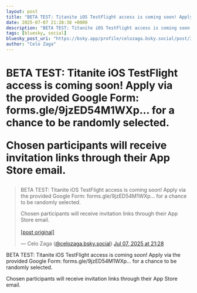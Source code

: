 ```yaml
---
layout: post
title: "BETA TEST: Titanite iOS TestFlight access is coming soon! Apply via the provided Google Form: forms.gle/9jzED54M1WXp... for a chance to be randomly selected.   Chosen participants will receive invitation links through their App Store email."
date: 2025-07-07 21:28:38 +0000
description: "BETA TEST: Titanite iOS TestFlight access is coming soon! Apply via the provided Google Form: forms.gle/9jzED54M1WXp... for a chance to be randomly sele..."
tags: [bluesky, social]
bluesky_post_uri: "https://bsky.app/profile/celozaga.bsky.social/post/3ltfq5ie2np2u"
author: "Celo Zaga"
---
```


<h1 class="bluesky-post-title">BETA TEST: Titanite iOS TestFlight access is coming soon! Apply via the provided Google Form: forms.gle/9jzED54M1WXp... for a chance to be randomly selected. 

Chosen participants will receive invitation links through their App Store email.</h1>


<blockquote class="bluesky-embed" data-bluesky-uri="at://did:plc:lmh6rennptq77inaztnovw4b/app.bsky.feed.post/3ltfq5ie2np2u" data-bluesky-embed-color-mode="system">
<p lang="">BETA TEST: Titanite iOS TestFlight access is coming soon! Apply via the provided Google Form: forms.gle/9jzED54M1WXp... for a chance to be randomly selected. 

Chosen participants will receive invitation links through their App Store email.<br><br><a href="https://bsky.app/profile/celozaga.bsky.social/post/3ltfq5ie2np2u">[post original]</a></p>
&mdash; Celo Zaga (<a href="https://bsky.app/profile/did:plc:lmh6rennptq77inaztnovw4b">@celozaga.bsky.social</a>) <a href="https://bsky.app/profile/celozaga.bsky.social/post/3ltfq5ie2np2u">Jul 07, 2025 at 21:28</a>
</blockquote>
<script async src="https://embed.bsky.app/static/embed.js" charset="utf-8"></script>


<p class="bluesky-post-description">BETA TEST: Titanite iOS TestFlight access is coming soon! Apply via the provided Google Form: forms.gle/9jzED54M1WXp... for a chance to be randomly selected. 

Chosen participants will receive invitation links through their App Store email.</p>
